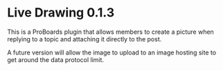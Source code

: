 Live Drawing 0.1.3
==================

This is a ProBoards plugin that allows members to create a picture when replying to a topic and attaching it directly to the post.

A future version will allow the image to upload to an image hosting site to get around the data protocol limit.